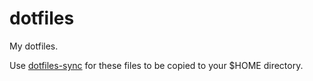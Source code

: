 # dotfiles
My dotfiles.

Use [dotfiles-sync](https://github.com/infuriare/dotfiles/blob/master/bin/dotfiles-sync) for these files to be copied to your $HOME directory.

